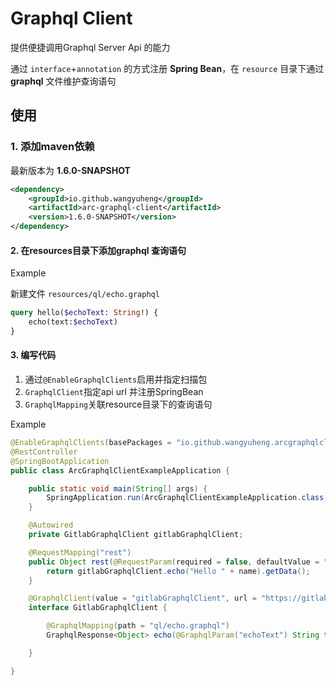 # Graphql Client

提供便捷调用Graphql Server Api 的能力

通过 `interface`+`annotation` 的方式注册 **Spring Bean**，在 `resource` 目录下通过 **graphql** 文件维护查询语句

## 使用

### 1. 添加maven依赖

最新版本为 **1.6.0-SNAPSHOT**

```xml
<dependency>
    <groupId>io.github.wangyuheng</groupId>
    <artifactId>arc-graphql-client</artifactId>
    <version>1.6.0-SNAPSHOT</version>
</dependency>
```
#### 2. 在resources目录下添加graphql 查询语句 

Example

新建文件 `resources/ql/echo.graphql`

```graphql
query hello($echoText: String!) {
    echo(text:$echoText)
}
```

#### 3. 编写代码 

1. 通过`@EnableGraphqlClients`启用并指定扫描包
2. `GraphqlClient`指定api url 并注册SpringBean
3. `GraphqlMapping`关联resource目录下的查询语句

Example

```java
@EnableGraphqlClients(basePackages = "io.github.wangyuheng.arcgraphqlclientexample")
@RestController
@SpringBootApplication
public class ArcGraphqlClientExampleApplication {

    public static void main(String[] args) {
        SpringApplication.run(ArcGraphqlClientExampleApplication.class, args);
    }

    @Autowired
    private GitlabGraphqlClient gitlabGraphqlClient;

    @RequestMapping("rest")
    public Object rest(@RequestParam(required = false, defaultValue = "Arc") String name) {
        return gitlabGraphqlClient.echo("Hello " + name).getData();
    }

    @GraphqlClient(value = "gitlabGraphqlClient", url = "https://gitlab.com/api/graphql")
    interface GitlabGraphqlClient {

        @GraphqlMapping(path = "ql/echo.graphql")
        GraphqlResponse<Object> echo(@GraphqlParam("echoText") String text);

    }

}
```